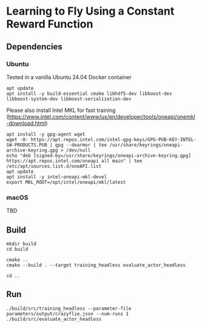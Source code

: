 # Learning to Fly Using a Constant Reward Function
## Dependencies
### Ubuntu
Tested in a vanilla Ubuntu 24.04 Docker container
```
apt update
apt install -y build-essential cmake libhdf5-dev libboost-dev libboost-system-dev libboost-serialization-dev
```
Please also install Intel MKL for fast training (https://www.intel.com/content/www/us/en/developer/tools/oneapi/onemkl-download.html)
```
apt install -y gpg-agent wget
wget -O- https://apt.repos.intel.com/intel-gpg-keys/GPG-PUB-KEY-INTEL-SW-PRODUCTS.PUB | gpg --dearmor | tee /usr/share/keyrings/oneapi-archive-keyring.gpg > /dev/null
echo "deb [signed-by=/usr/share/keyrings/oneapi-archive-keyring.gpg] https://apt.repos.intel.com/oneapi all main" | tee /etc/apt/sources.list.d/oneAPI.list
apt update
apt install -y intel-oneapi-mkl-devel
export MKL_ROOT=/opt/intel/oneapi/mkl/latest
```

### macOS
TBD
## Build
```
mkdir build
cd build
```

```
cmake ..
cmake --build . --target training_headless evaluate_actor_headless
```
```
cd ..
```
## Run
```
./build/src/training_headless --parameter-file parameters/output/crazyflie.json --num-runs 1
./build/src/evaluate_actor_headless
```